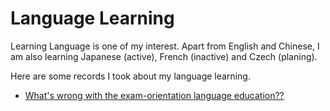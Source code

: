 # Language Learning

Learning Language is one of my interest. Apart from English and Chinese, I am also learning Japanese (active), French (inactive) and Czech (planing). 

Here are some records I took about my language learning. 

* [What's wrong with the exam-orientation language education??](20210102.html)